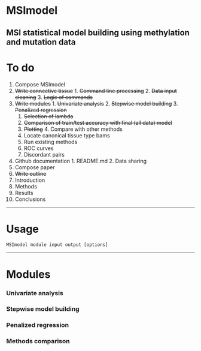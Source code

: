 # MSImodel
MSI statistical model building using methylation and mutation data
---
# To do
1. Compose MSImodel
  1. ~~Write connective tissue~~
    1. ~~Command line processing~~
    2. ~~Data input cleaning~~
    3. ~~Logic of commands~~
  2. ~~Write modules~~
    1. ~~Univariate analysis~~
    2. ~~Stepwise model building~~
    3. ~~Penalized regression~~
      1. ~~Selection of lambda~~
      2. ~~Comparison of train/test accuracy with final (all data) model~~
      3. ~~Plotting~~
    4. Compare with other methods
      1. Locate canonical tissue type bams
      2. Run existing methods
      3. ROC curves
      4. Discordant pairs
  3. Github documentation
    1. README.md
    2. Data sharing
2. Compose paper
  1. ~~Write outline~~
  2. Introduction
  3. Methods
  4. Results
  5. Conclusions

---
# Usage
```
MSImodel module input output [options]
```
---
# Modules
### Univariate analysis
### Stepwise model building
### Penalized regression
### Methods comparison
